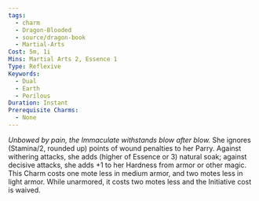 ```yaml
---
tags:
  - charm
  - Dragon-Blooded
  - source/dragon-book
  - Martial-Arts
Cost: 5m, 1i
Mins: Martial Arts 2, Essence 1
Type: Reflexive
Keywords:
  - Dual
  - Earth
  - Perilous
Duration: Instant
Prerequisite Charms:
  - None
---
```

*Unbowed by pain, the Immaculate withstands blow after blow.*
She ignores (Stamina/2, rounded up) points of wound penalties to her Parry. Against withering attacks, she adds (higher of Essence or 3) natural soak; against decisive attacks, she adds +1 to her Hardness from armor or other magic. 
This Charm costs one mote less in medium armor, and two motes less in light armor. While unarmored, it costs two motes less and the Initiative cost is waived.